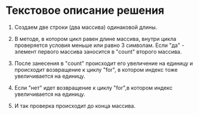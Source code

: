 # Текстовое описание решения

1. Создаем две строки (два массива) одинаковой длины.

2. В методе, в котором цикл равен длине массива, внутри цикла проверяется условия меньше или равно 3 символам.
 Если "да" - элемент первого массива заносится в "count" второго массива. 


 3. После занесения в "count" происходит его увеличение на единицу и происходит возвращение к циклу "for", в котором индекс тоже увеличивается на единицу. 

 4. Если "нет" идет возвращение к циклу "for",в котором индекс  увеличивается на единицу.

 5. И так проверка происходит до конца массива.

